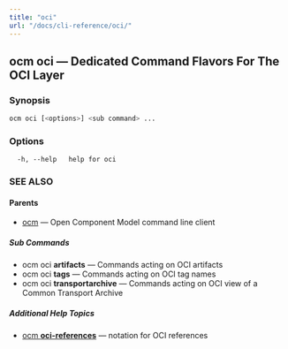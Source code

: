 ```yaml
---
title: "oci"
url: "/docs/cli-reference/oci/"
---
```


## ocm oci &mdash; Dedicated Command Flavors For The OCI Layer

### Synopsis

```bash
ocm oci [<options>] <sub command> ...
```

### Options

```text
  -h, --help   help for oci
```

### SEE ALSO

#### Parents

* [ocm](ocm.md)	 &mdash; Open Component Model command line client


##### Sub Commands

* ocm oci <b>artifacts</b>	 &mdash; Commands acting on OCI artifacts
* ocm oci <b>tags</b>	 &mdash; Commands acting on OCI tag names
* ocm oci <b>transportarchive</b>	 &mdash; Commands acting on OCI view of a Common Transport Archive



##### Additional Help Topics

* [ocm <b>oci-references</b>](ocm_oci-references.md)	 &mdash; notation for OCI references
